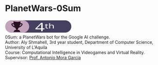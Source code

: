 # PlanetWars-0Sum
![Course Contest Ranking](./documentation/badge.svg)  
0Sum: a PlanetWars bot for the Google AI challenge.  
Author: Aly Shmahell, 3rd year student, Department of Computer Science, University of L'Aquila  
Course: Computational Intelligence in Videogames and Virtual Reality.  
Supervisor: [Prof. Antonio Mora Garcia](https://github.com/amorag)
